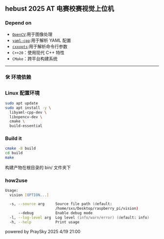 ## hebust 2025 AT 电赛校赛视觉上位机

### Depend on

- [`OpenCV`](https://opencv.org/):用于图像处理
- [`yaml-cpp`](https://github.com/jbeder/yaml-cpp):用于解析 YAML 配置
- [`cxxopts`](https://github.com/jarro2783/cxxopts):用于解析命令行参数
- `C++20`：使用现代 C++ 特性
- `CMake`：跨平台构建系统

---

### 🛠️ 环境依赖

### Linux 配置环境

```zsh
sudo apt update
sudo apt install -y \
  libyaml-cpp-dev \
  libopencv-dev \
  cmake \
  build-essential
```

### Build it

```zsh
cmake -B build
cd build
make
```

构建产物在根目录的 bin/ 文件夹下

### how2use

```zsh
Usage:
  vision [OPTION...]

  -s, --source arg     Source file path (default: 
                       /home/sxs/Desktop/raspberry_pi/vision)
      --debug          Enable debug mode
  -l, --log-level arg  Log level (info/warn/error) (default: info)
  -h, --help           Print usage
```



powered by PraySky 2025 4/19 21:00

